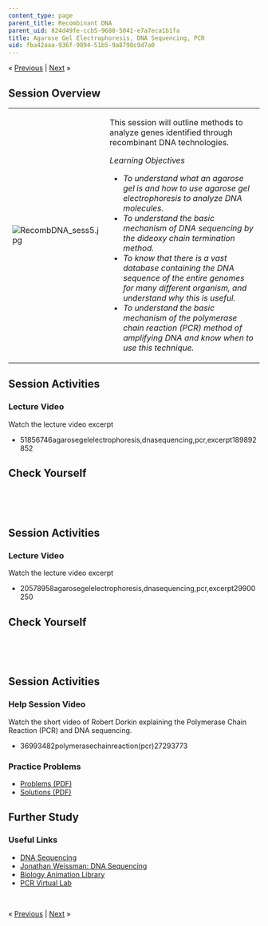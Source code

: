```yaml
---
content_type: page
parent_title: Recombinant DNA
parent_uid: 824d49fe-ccb5-9688-5041-e7a7eca1b1fa
title: Agarose Gel Electrophoresis, DNA Sequencing, PCR
uid: fba42aaa-936f-9894-51b5-9a8798c9d7a0
---
```

<p class="sc_nav">&laquo; <a class="sc_prev" href="./resolveuid/ea56404f54a87d1d4cf21c7a12786b51">Previous</a> | <a class="sc_next" href="./resolveuid/ed024195afd930128daec1f0592fe634">Next</a> &raquo;</p> <h2 class="subhead">Session Overview</h2> <table class="sc_overview">     <tbody>         <tr>             <td><img src="./resolveuid/ca46df1fe3bd9b002117c7c085c52b1a" alt="RecombDNA_sess5.jpg" /></td>             <td><p>This session will outline methods to analyze genes identified through recombinant DNA technologies.</p>             <p><em>Learning Objectives</em></p>             <ul class="arrow">                 <li><em>To understand what an agarose gel is and how to use agarose gel electrophoresis to analyze DNA molecules.</em></li>                 <li><em>To understand the basic mechanism of DNA sequencing by the dideoxy chain termination method.</em></li>                 <li><em>To know that there is a vast database containing the DNA sequence of the entire genomes for many different organism, and understand why this is useful.</em></li>                 <li><em>To understand the basic mechanism of the polymerase chain reaction (PCR) method of amplifying DNA and know when to use this technique.</em></li>             </ul></td>         </tr>     </tbody> </table> <h2 class="subhead">Session Activities</h2> <h3 class="subsubhead">Lecture Video</h3> <p>Watch the lecture video excerpt</p> <ul class="arrow">     <li>51856746agarosegelelectrophoresis,dnasequencing,pcr,excerpt189892852</li> </ul> <h2 class="subhead">Check Yourself</h2> <div id="quizArea">&nbsp;</div> <script type="text/javascript" src="/scripts/jquery-1.3.2.min.js"></script> <script type="text/javascript" src="/scripts/jQuizMe-uncompressed.js"></script> <script type="text/javascript">
// There was an extra comma at the end of multiList array.
$( function($){
	var quizMulti = {
    multiList: [
	{
        ques: "Select the true statement or statements.",
        ans: "Agarose gel electrophoresis separates DNA molecules by size.",
        ansSel: ["When using Agarose gel electrophoresis, large DNA molecules move faster through the gel.", "When using Agarose gel electrophoresis, DNA molecules move toward the negative electrode."],
        ansInfo: ""
    },
	{
        ques: "When using chain termination sequencing, the nucleotides added as a chain terminator are…",
        ans: "missing the hydroxyl on both the 2’ and 3’carbon",
        ansSel: ["missing the hydroxyl on the 2’ carbon", "missing the hydroxyl on the 3’ carbon"],
        ansInfo: ""
    }]
	};
	var options = {
		allRandom: false,
		Random: false,
		help: "",
		showHTML: false,
		animationType: 0,
		showWrongAns: true,
		title: "Concept test 1",	 
};
$("#quizArea").jQuizMe(quizMulti, options);
});
</script> <p>&nbsp;</p> <h2 class="subhead">Session Activities</h2> <h3 class="subsubhead">Lecture Video</h3> <p>Watch the lecture video excerpt</p> <ul class="arrow">     <li>20578958agarosegelelectrophoresis,dnasequencing,pcr,excerpt29900250</li> </ul> <h2 class="subhead">Check Yourself</h2> <div id="quizArea2">&nbsp;</div> <script type="text/javascript" src="/scripts/jquery-1.3.2.min.js"></script> <script type="text/javascript" src="/scripts/jQuizMe-uncompressed.js"></script> <script type="text/javascript">
// There was an extra comma at the end of multiList array.
$( function($){
	var quizMulti = {
    multiList: [
	{
        ques: 'Which of the following are required for a successful PCR amplification?<ol type="a"><li>One or more copies of the DNA to be amplified.</li><li>all of the normal DNA nucleotides.</li><li>some dideoxynucleotides</li><li>Two distinct primers</li><li>E. coli DNA polymerase</li><li>DNA polymerase from an organism that lives at high temperature</li></ol>',
        ans: "a, b, d, f",
        ansSel: ["All of these are required", "b, c, d, e", "a, c, d, e", "a, c, d, f"],
        ansInfo: ""
    }]
	};
	var options = {
		allRandom: false,
		Random: false,
		help: "",
		showHTML: false,
		animationType: 0,
		showWrongAns: true,
		title: "Concept test 2",	 
};
$("#quizArea2").jQuizMe(quizMulti, options);
});
</script> <p>&nbsp;</p> <h2 class="subhead">Session Activities</h2> <h3 class="subsubhead">Help Session Video</h3> <p>Watch the short video of Robert Dorkin explaining the Polymerase Chain Reaction (PCR) and DNA sequencing.</p> <ul class="arrow">     <li>36993482polymerasechainreaction(pcr)27293773</li> </ul> <h3 class="subsubhead">Practice Problems</h3> <ul class="arrow">     <li><a href="./resolveuid/a174da59653849f9aee3896e7acdaaad">Problems (PDF)</a></li>     <li><a href="./resolveuid/26dde39c71e7504a61e2678c12ea1024">Solutions (PDF)</a></li> </ul> <h2 class="subhead">Further Study</h2> <h3 class="subsubhead">Useful Links</h3> <ul class="arrow">     <li><a href="http://en.wikipedia.org/wiki/DNA_sequencing">DNA Sequencing</a></li>     <li><a href="http://www.youtube.com/watch?v=8n2LvJ-m0n0">Jonathan Weissman: DNA Sequencing</a></li>     <li><a href="http://www.dnalc.org/resources/animations/pcr.html">Biology Animation Library</a></li>     <li><a href="http://learn.genetics.utah.edu/content/labs/pcr/">PCR Virtual Lab</a></li> </ul> <p>&nbsp;</p> <p class="sc_nav_bottom">&laquo; <a class="sc_prev" href="./resolveuid/ea56404f54a87d1d4cf21c7a12786b51">Previous</a> | <a class="sc_next" href="./resolveuid/ed024195afd930128daec1f0592fe634">Next</a> &raquo;</p>